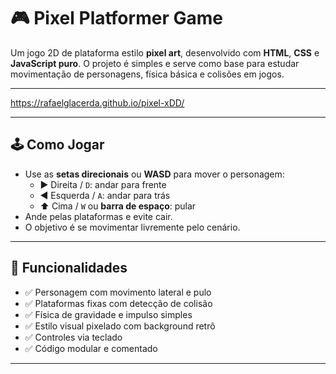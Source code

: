 # 🎮 Pixel Platformer Game

Um jogo 2D de plataforma estilo **pixel art**, desenvolvido com **HTML**, **CSS** e **JavaScript puro**. O projeto é simples e serve como base para estudar movimentação de personagens, física básica e colisões em jogos.

---

https://rafaelglacerda.github.io/pixel-xDD/

---

## 🕹️ Como Jogar

- Use as **setas direcionais** ou **WASD** para mover o personagem:
  - ▶️ Direita / `D`: andar para frente
  - ◀️ Esquerda / `A`: andar para trás
  - ⬆️ Cima / `W` ou **barra de espaço**: pular
- Ande pelas plataformas e evite cair.
- O objetivo é se movimentar livremente pelo cenário.

---

## 🎯 Funcionalidades

- ✅ Personagem com movimento lateral e pulo
- ✅ Plataformas fixas com detecção de colisão
- ✅ Física de gravidade e impulso simples
- ✅ Estilo visual pixelado com background retrô
- ✅ Controles via teclado
- ✅ Código modular e comentado

---


